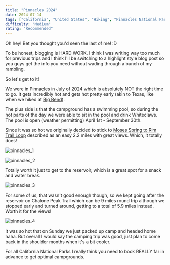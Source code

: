 ```yaml
---
title: "Pinnacles 2024"
date: 2024-07-14
tags: ["California", "United States", "Hiking", "Pinnacles National Park", "Pinnacles"]
difficulty: "Medium"
rating: "Recommended"
---
```


Oh hey! Bet you thought you'd seen the last of me! :D

To be honest, blogging is HARD WORK. I think I was writing way too much for previous trips and I think I'll be switching to a highlight style blog post so you guys get the info you need without wading through a bunch of my rambling.

So let's get to it! 

We were in Pinnacles in July of 2024 which is absolutely NOT the right time to go. It gets incredibly hot and gets hot pretty early (akin to Texas, like when we hiked at [Big Bend](https://www.tumblr.com/wereonlyalittlelost/tagged/big%20bend%20national%20park)). 

The plus side is that the campground has a swimming pool, so during the hot parts of the day we were able to sit in the pool and drink Whiteclaws. The pool is open (weather permitting) April 1st - September 30th.

Since it was so hot we originally decided to stick to [Moses Spring to Rim Trail Loop](https://www.nps.gov/pinn/planyourvisit/trails.htm) described as an easy 2.2 miles with great views. Which, it totally does! 

![pinnacles_1](/images/california/pinnacles_1.jpg)

![pinnacles_2](/images/california/pinnacles_2.jpg)

Totally worth it just to get to the reservoir, which is a great spot for a snack and water break.

![pinnacles_3](/images/california/pinnacles_3.jpg)

For some of us, that wasn't good enough though, so we kept going after the reservoir on Chalone Peak Trail which can be 9 miles round trip although we stopped early and turned around, getting to a total of 5.9 miles instead. Worth it for the views!

![pinnacles_4](/images/california/pinnacles_4.jpg)

It was so hot that on Sunday we just packed up camp and headed home haha. But overall I would say the camping trip was good, just plan to come back in the shoulder months when it's a bit cooler. 

For all California National Parks I really think you need to book REALLY far in advance to get optimal campgrounds.
